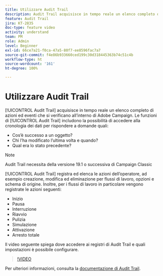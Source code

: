 ```yaml
---
title: Utilizzare Audit Trail
description: Audit Trail acquisisce in tempo reale un elenco completo delle azioni e degli eventi che si verificano all’interno di Adobe Campaign.
feature: Audit Trail
jira: KT-2835
doc-type: feature video
activity: understand
team: PM
role: Admin
level: Beginner
exl-id: 66ce7a21-f0ca-47a5-80f7-ee8596fac7a7
source-git-commit: f4e86b933660ced199c30d318445363b74c51c4b
workflow-type: ht
source-wordcount: '161'
ht-degree: 100%

---
```


# Utilizzare Audit Trail

[!UICONTROL Audit Trail] acquisisce in tempo reale un elenco completo di azioni ed eventi che si verificano all’interno di Adobe Campaign. Le funzioni di [!UICONTROL Audit Trail] includono la possibilità di accedere alla cronologia dei dati per rispondere a domande quali:

* Cos’è successo a un oggetto?
* Chi l’ha modificato l’ultima volta e quando?
* Qual era lo stato precedente?

>[!NOTE]
>
>Audit Trail necessita della versione 19.1 o successiva di Campaign Classic

[!UICONTROL Audit Trail] registra ed elenca le azioni dell’operatore, ad esempio creazione, modifica ed eliminazione per flussi di lavoro, opzioni e schema di origine. Inoltre, per i flussi di lavoro in particolare vengono registrate le azioni seguenti:

* Inizio
* Pausa
* Interruzione
* Riavvio
* Pulizia
* Simulazione
* Attivazione
* Arresto totale

Il video seguente spiega dove accedere ai registri di Audit Trail e quali impostazioni è possibile configurare.

>[!VIDEO](https://video.tv.adobe.com/v/27425?quality=12&learn=on)

Per ulteriori informazioni, consulta la [documentazione di Audit Trail](https://experienceleague.adobe.com/docs/campaign-classic/using/monitoring-campaign-classic/production-procedures/audit-trail.html?lang=it).
